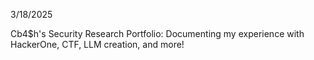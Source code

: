 3/18/2025

Cb4$h's Security Research Portfolio: Documenting my experience with HackerOne, CTF, LLM creation, and more!
